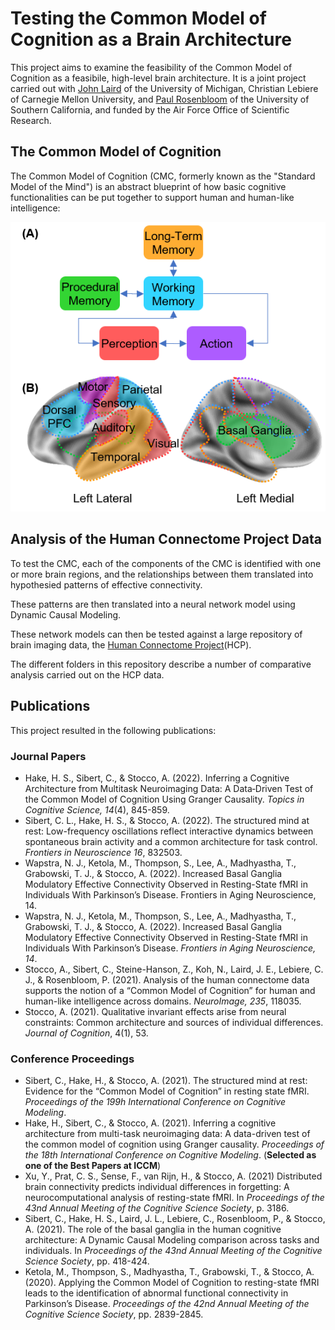# Testing the Common Model of Cognition as a Brain Architecture

This project aims to examine the feasibility of the Common Model of Cognition as a feasibile, high-level brain architecture. It is a joint project carried out with [John Laird](https://laird.engin.umich.edu/) of the University of Michigan, Christian Lebiere of Carnegie Mellon University, and [Paul Rosenbloom](https://viterbi.usc.edu/directory/faculty/Rosenbloom/Paul) of the University of Southern California, and funded by the Air Force Office of Scientific Research.

## The Common Model of Cognition

The Common Model of Cognition (CMC, formerly known as the "Standard Model of the Mind") is an abstract blueprint of how basic cognitive functionalities can be put together to support human and human-like intelligence:

![CMC](./cmc.png)


## Analysis of the Human Connectome Project Data

To test the CMC, each of the components of the CMC is identified with one or more brain regions, and the relationships between them translated into hypothesied patterns of effective connectivity.

These patterns are then translated into a neural network model using Dynamic Causal Modeling.    

These network models can then be tested against a large repository of brain imaging data, the [Human Connectome Project](https://www.humanconnectome.org/)(HCP).

The different folders in this repository describe a number of comparative analysis carried out on the HCP data.

## Publications

This project resulted in the following publications:

### Journal Papers

* Hake, H. S., Sibert, C., & Stocco, A. (2022). Inferring a Cognitive Architecture from Multitask Neuroimaging Data: A Data‐Driven Test of the Common Model of Cognition Using Granger Causality. _Topics in Cognitive Science, 14_(4), 845-859.
* Sibert, C. L., Hake, H. S., & Stocco, A. (2022). The structured mind at rest: Low-frequency oscillations reflect interactive dynamics between spontaneous brain activity and a common architecture for task control. _Frontiers in Neuroscience 16_, 832503. 
* Wapstra, N. J., Ketola, M., Thompson, S., Lee, A., Madhyastha, T., Grabowski, T. J., & Stocco, A. (2022). Increased Basal Ganglia Modulatory Effective Connectivity Observed in Resting-State fMRI in Individuals With Parkinson’s Disease. Frontiers in Aging Neuroscience, 14.
* Wapstra, N. J., Ketola, M., Thompson, S., Lee, A., Madhyastha, T., Grabowski, T. J., & Stocco, A. (2022). Increased Basal Ganglia Modulatory Effective Connectivity Observed in Resting-State fMRI in Individuals With Parkinson’s Disease. _Frontiers in Aging Neuroscience, 14_.
* Stocco, A., Sibert, C., Steine-Hanson, Z., Koh, N., Laird, J. E., Lebiere, C. J., & Rosenbloom, P. (2021). Analysis of the human connectome data supports the notion of a “Common Model of Cognition” for human and human-like intelligence across domains. _NeuroImage, 235_, 118035.
* Stocco, A. (2021). Qualitative invariant effects arise from neural constraints: Common architecture and sources of individual differences. _Journal of Cognition_, 4(1), 53.

### Conference Proceedings

* Sibert, C., Hake, H., & Stocco, A. (2021). The structured mind at rest: Evidence for the “Common Model of Cognition” in resting state fMRI.  _Proceedings of the 199h International Conference on Cognitive Modeling_.
*	Hake, H., Sibert, C., & Stocco, A. (2021). Inferring a cognitive architecture from multi-task neuroimaging data: A data-driven test of the common model of cognition using Granger causality.  _Proceedings of the 18th International Conference on Cognitive Modeling_. (**Selected as one of the Best Papers at ICCM**)
*	Xu, Y., Prat, C. S., Sense, F., van Rijn, H., & Stocco, A. (2021) Distributed brain connectivity predicts individual differences in forgetting: A neurocomputational analysis of resting-state fMRI. In _Proceedings of the 43nd Annual Meeting of the Cognitive Science Society_, p. 3186.
*	Sibert, C., Hake, H. S., Laird, J. L., Lebiere, C., Rosenbloom, P., & Stocco, A. (2021). The role of the basal ganglia in the human cognitive architecture: A Dynamic Causal Modeling comparison across tasks and individuals. In _Proceedings of the 43nd Annual Meeting of the Cognitive Science Society_, pp. 418-424.
* Ketola, M., Thompson, S., Madhyastha, T., Grabowski, T., & Stocco, A. (2020). Applying the Common Model of Cognition to resting-state fMRI leads to the identification of abnormal functional connectivity in Parkinson’s Disease. _Proceedings of the 42nd Annual Meeting of the Cognitive Science Society_, pp. 2839-2845.	
